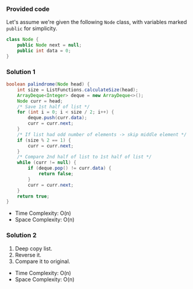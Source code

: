 ### Provided code

Let's assume we're given the following `Node` class, with variables marked `public` for simplicity.

```java
class Node {
    public Node next = null;
    public int data = 0;
}
```

### Solution 1

```java
boolean palindrome(Node head) {
    int size = ListFunctions.calculateSize(head);
    ArrayDeque<Integer> deque = new ArrayDeque<>();
    Node curr = head;
    /* Save 1st half of list */
    for (int i = 0; i < size / 2; i++) {
        deque.push(curr.data);
        curr = curr.next;
    }
    /* If list had odd number of elements -> skip middle element */
    if (size % 2 == 1) {
        curr = curr.next;
    }
    /* Compare 2nd half of list to 1st half of list */
    while (curr != null) {
        if (deque.pop() != curr.data) {
            return false;
        }
        curr = curr.next;
    }
    return true;
}
```

- Time Complexity: O(n)
- Space Complexity: O(n)

### Solution 2

1. Deep copy list.
1. Reverse it.
1. Compare it to original.


- Time Complexity: O(n)
- Space Complexity: O(n)
